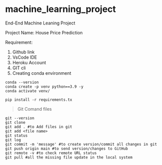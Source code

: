 # machine_learning_project
End-End Machine Leaning Project

Project Name: House Price Prediction

Requirement:
1. Github link
2. VsCode IDE
3. Heroku Account
4. GIT cli
5. Creating conda environment

```
conda --version
conda create -p venv python==3.9 -y
conda activate venv/
```

```
pip install -r requirements.tx

```
> Git Comand files
```
git --version
git clone
git add . #to Add files in git
git add <file name>
git status
git log
git commit -m 'message' #to create version/commit all changes in git
git push origin main #to send version/changes to GitHub
git remote -v #to check remote URL status
git pull #all the missing file update in the local system
```
